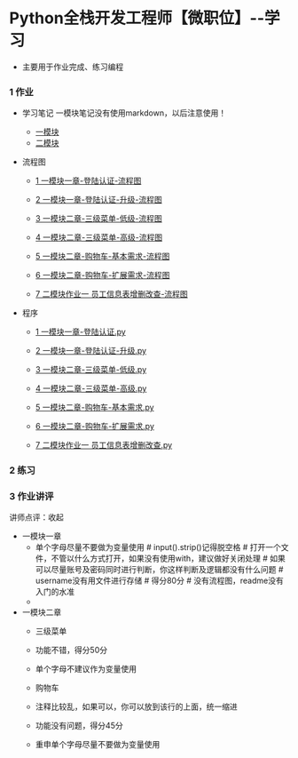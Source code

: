 # Python全栈开发工程师【微职位】--学习
* 主要用于作业完成、练习编程

### 1 作业
* 学习笔记    一模块笔记没有使用markdown，以后注意使用！
    * [一模块](https://note.youdao.com/share/?id=a7e4cacb591850cf284c88545eb88b4d&type=notebook#/)
    * [二模块](https://note.youdao.com/share/?id=a7e4cacb591850cf284c88545eb88b4d&type=notebook#/C650EB3E1846420B924C8C772E65C735)
* 流程图    
    * [1 一模块一章-登陆认证-流程图](https://github.com/fljcn/Python-51cto/blob/master/1%E4%BD%9C%E4%B8%9A/1%20%E4%B8%80%E6%A8%A1%E5%9D%97%E4%B8%80%E7%AB%A0-%E7%99%BB%E9%99%86%E8%AE%A4%E8%AF%81-%E6%B5%81%E7%A8%8B%E5%9B%BE.jpg)
    * [2 一模块一章-登陆认证-升级-流程图](https://github.com/fljcn/Python-51cto/blob/master/1%E4%BD%9C%E4%B8%9A/2%20%E4%B8%80%E6%A8%A1%E5%9D%97%E4%B8%80%E7%AB%A0-%E7%99%BB%E9%99%86%E8%AE%A4%E8%AF%81-%E5%8D%87%E7%BA%A7-%E6%B5%81%E7%A8%8B%E5%9B%BE.jpg)

    * [3 一模块二章-三级菜单-低级-流程图](https://github.com/fljcn/Python-51cto/blob/master/1%E4%BD%9C%E4%B8%9A/3%20%E4%B8%80%E6%A8%A1%E5%9D%97%E4%BA%8C%E7%AB%A0-%E4%B8%89%E7%BA%A7%E8%8F%9C%E5%8D%95-%E4%BD%8E%E7%BA%A7-%E6%B5%81%E7%A8%8B%E5%9B%BE.jpg)
    * [4 一模块二章-三级菜单-高级-流程图](https://github.com/fljcn/Python-51cto/blob/master/1%E4%BD%9C%E4%B8%9A/4%20%E4%B8%80%E6%A8%A1%E5%9D%97%E4%BA%8C%E7%AB%A0-%E4%B8%89%E7%BA%A7%E8%8F%9C%E5%8D%95-%E9%AB%98%E7%BA%A7-%E6%B5%81%E7%A8%8B%E5%9B%BE.jpg)
    * [5 一模块二章-购物车-基本需求-流程图](https://github.com/fljcn/Python-51cto/blob/master/1%E4%BD%9C%E4%B8%9A/5%20%E4%B8%80%E6%A8%A1%E5%9D%97%E4%BA%8C%E7%AB%A0-%E8%B4%AD%E7%89%A9%E8%BD%A6-%E5%9F%BA%E6%9C%AC%E9%9C%80%E6%B1%82-%E6%B5%81%E7%A8%8B%E5%9B%BE.jpg)
    * [6 一模块二章-购物车-扩展需求-流程图](https://github.com/fljcn/Python-51cto/blob/master/1%E4%BD%9C%E4%B8%9A/6%20%E4%B8%80%E6%A8%A1%E5%9D%97%E4%BA%8C%E7%AB%A0-%E8%B4%AD%E7%89%A9%E8%BD%A6-%E6%89%A9%E5%B1%95%E9%9C%80%E6%B1%82-%E6%B5%81%E7%A8%8B%E5%9B%BE.jpg)
    * [7 二模块作业一 员工信息表增删改查-流程图](https://github.com/fljcn/Python-51cto/blob/master/1%E4%BD%9C%E4%B8%9A/7%20%E4%BA%8C%E6%A8%A1%E5%9D%97%E4%BD%9C%E4%B8%9A%E4%B8%80%20%20%E5%91%98%E5%B7%A5%E4%BF%A1%E6%81%AF%E8%A1%A8%E5%A2%9E%E5%88%A0%E6%94%B9%E6%9F%A5-%E6%B5%81%E7%A8%8B%E5%9B%BE.jpg)
        
* 程序
    * [1 一模块一章-登陆认证.py](https://github.com/fljcn/Python-51cto/blob/master/1%E4%BD%9C%E4%B8%9A/1%20%E4%B8%80%E6%A8%A1%E5%9D%97%E4%B8%80%E7%AB%A0-%E7%99%BB%E9%99%86%E8%AE%A4%E8%AF%81.py)
    * [2 一模块一章-登陆认证-升级.py](https://github.com/fljcn/Python-51cto/blob/master/1%E4%BD%9C%E4%B8%9A/2%20%E4%B8%80%E6%A8%A1%E5%9D%97%E4%B8%80%E7%AB%A0-%E7%99%BB%E9%99%86%E8%AE%A4%E8%AF%81-%E5%8D%87%E7%BA%A7.py)

    * [3 一模块二章-三级菜单-低级.py](https://github.com/fljcn/Python-51cto/blob/master/1%E4%BD%9C%E4%B8%9A/3%20%E4%B8%80%E6%A8%A1%E5%9D%97%E4%BA%8C%E7%AB%A0-%E4%B8%89%E7%BA%A7%E8%8F%9C%E5%8D%95-%E4%BD%8E%E7%BA%A7.py)
    * [4 一模块二章-三级菜单-高级.py](https://github.com/fljcn/Python-51cto/blob/master/1%E4%BD%9C%E4%B8%9A/4%20%E4%B8%80%E6%A8%A1%E5%9D%97%E4%BA%8C%E7%AB%A0-%E4%B8%89%E7%BA%A7%E8%8F%9C%E5%8D%95-%E9%AB%98%E7%BA%A7.py)
    * [5 一模块二章-购物车-基本需求.py](https://github.com/fljcn/Python-51cto/blob/master/1%E4%BD%9C%E4%B8%9A/5%20%E4%B8%80%E6%A8%A1%E5%9D%97%E4%BA%8C%E7%AB%A0-%E8%B4%AD%E7%89%A9%E8%BD%A6-%E5%9F%BA%E6%9C%AC%E9%9C%80%E6%B1%82.py)
    * [6 一模块二章-购物车-扩展需求.py](https://github.com/fljcn/Python-51cto/blob/master/1%E4%BD%9C%E4%B8%9A/6%20%E4%B8%80%E6%A8%A1%E5%9D%97%E4%BA%8C%E7%AB%A0-%E8%B4%AD%E7%89%A9%E8%BD%A6-%E6%89%A9%E5%B1%95%E9%9C%80%E6%B1%82.py)
    * [7 二模块作业一 员工信息表增删改查.py](https://github.com/fljcn/Python-51cto/blob/master/1%E4%BD%9C%E4%B8%9A/7%20%E4%BA%8C%E6%A8%A1%E5%9D%97%E4%BD%9C%E4%B8%9A%E4%B8%80%20%20%E5%91%98%E5%B7%A5%E4%BF%A1%E6%81%AF%E8%A1%A8%E5%A2%9E%E5%88%A0%E6%94%B9%E6%9F%A5.py)

### 2 练习

### 3 作业讲评
讲师点评：收起
* 一模块一章
    * 单个字母尽量不要做为变量使用 # input().strip()记得脱空格 # 打开一个文件，不管以什么方式打开，如果没有使用with，建议做好关闭处理 # 如果可以尽量账号及密码同时进行判断，你这样判断及逻辑都没有什么问题 # username没有用文件进行存储 # 得分80分 # 没有流程图，readme没有入门的水准
    * 
* 一模块二章
    * 三级菜单
    * 功能不错，得分50分
    * 单个字母不建议作为变量使用

    * 购物车
    * 注释比较乱，如果可以，你可以放到该行的上面，统一缩进
    * 功能没有问题，得分45分
    * 重申单个字母尽量不要做为变量使用
